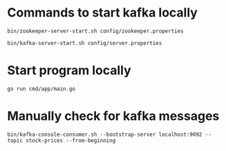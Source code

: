 # Commands to start kafka locally

`bin/zookeeper-server-start.sh config/zookeeper.properties`

`bin/kafka-server-start.sh config/server.properties`

# Start program locally

`go run cmd/app/main.go`

# Manually check for kafka messages

`bin/kafka-console-consumer.sh --bootstrap-server localhost:9092 --topic stock-prices --from-beginning`
